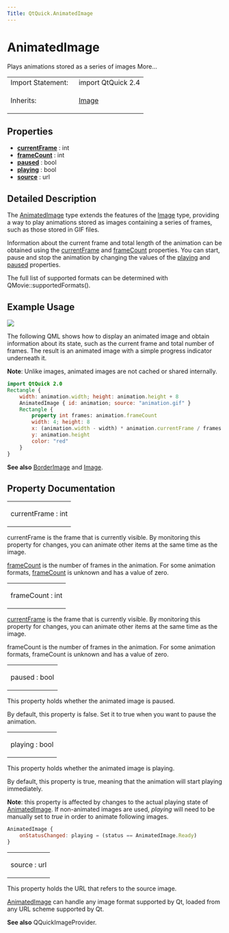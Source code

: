 ```yaml
---
Title: QtQuick.AnimatedImage
---
```

        
AnimatedImage
=============

<span class="subtitle"></span>
Plays animations stored as a series of images More...

<table>
<colgroup>
<col width="50%" />
<col width="50%" />
</colgroup>
<tbody>
<tr class="odd">
<td>Import Statement:</td>
<td>import QtQuick 2.4</td>
</tr>
<tr class="even">
<td>Inherits:</td>
<td><p><a href="QtQuick.Image.md">Image</a></p></td>
</tr>
</tbody>
</table>

<span id="properties"></span>
Properties
----------

-   ****[currentFrame](#currentFrame-prop)**** : int
-   ****[frameCount](#frameCount-prop)**** : int
-   ****[paused](#paused-prop)**** : bool
-   ****[playing](#playing-prop)**** : bool
-   ****[source](#source-prop)**** : url

<span id="details"></span>
Detailed Description
--------------------

The [AnimatedImage](index.html) type extends the features of the [Image](https://developer.ubuntu.comapps/qml/sdk-15.04.4/QtQuick.imageelements/#image) type, providing a way to play animations stored as images containing a series of frames, such as those stored in GIF files.

Information about the current frame and total length of the animation can be obtained using the [currentFrame](#currentFrame-prop) and [frameCount](#frameCount-prop) properties. You can start, pause and stop the animation by changing the values of the [playing](#playing-prop) and [paused](#paused-prop) properties.

The full list of supported formats can be determined with QMovie::supportedFormats().

<span id="example-usage"></span>
Example Usage
-------------

![](https://developer.ubuntu.com/static/devportal_uploaded/54eb1966-cae6-45a4-8818-705bce9cdf22-api/apps/qml/sdk-15.04.4/QtQuick.AnimatedImage/images/animatedimageitem.gif)

The following QML shows how to display an animated image and obtain information about its state, such as the current frame and total number of frames. The result is an animated image with a simple progress indicator underneath it.

**Note**: Unlike images, animated images are not cached or shared internally.

``` qml
import QtQuick 2.0
Rectangle {
    width: animation.width; height: animation.height + 8
    AnimatedImage { id: animation; source: "animation.gif" }
    Rectangle {
        property int frames: animation.frameCount
        width: 4; height: 8
        x: (animation.width - width) * animation.currentFrame / frames
        y: animation.height
        color: "red"
    }
}
```

**See also** [BorderImage](https://developer.ubuntu.comapps/qml/sdk-15.04.4/QtQuick.imageelements/#borderimage) and [Image](https://developer.ubuntu.comapps/qml/sdk-15.04.4/QtQuick.imageelements/#image).

Property Documentation
----------------------

<table>
<colgroup>
<col width="100%" />
</colgroup>
<tbody>
<tr class="odd">
<td><p><span id="currentFrame-prop"></span><span class="name">currentFrame</span> : <span class="type">int</span></p></td>
</tr>
</tbody>
</table>

currentFrame is the frame that is currently visible. By monitoring this property for changes, you can animate other items at the same time as the image.

[frameCount](#frameCount-prop) is the number of frames in the animation. For some animation formats, [frameCount](#frameCount-prop) is unknown and has a value of zero.

<table>
<colgroup>
<col width="100%" />
</colgroup>
<tbody>
<tr class="odd">
<td><p><span id="frameCount-prop"></span><span class="name">frameCount</span> : <span class="type">int</span></p></td>
</tr>
</tbody>
</table>

[currentFrame](#currentFrame-prop) is the frame that is currently visible. By monitoring this property for changes, you can animate other items at the same time as the image.

frameCount is the number of frames in the animation. For some animation formats, frameCount is unknown and has a value of zero.

<table>
<colgroup>
<col width="100%" />
</colgroup>
<tbody>
<tr class="odd">
<td><p><span id="paused-prop"></span><span class="name">paused</span> : <span class="type">bool</span></p></td>
</tr>
</tbody>
</table>

This property holds whether the animated image is paused.

By default, this property is false. Set it to true when you want to pause the animation.

<table>
<colgroup>
<col width="100%" />
</colgroup>
<tbody>
<tr class="odd">
<td><p><span id="playing-prop"></span><span class="name">playing</span> : <span class="type">bool</span></p></td>
</tr>
</tbody>
</table>

This property holds whether the animated image is playing.

By default, this property is true, meaning that the animation will start playing immediately.

**Note**: this property is affected by changes to the actual playing state of [AnimatedImage](index.html). If non-animated images are used, *playing* will need to be manually set to *true* in order to animate following images.

``` qml
AnimatedImage {
    onStatusChanged: playing = (status == AnimatedImage.Ready)
}
```

<table>
<colgroup>
<col width="100%" />
</colgroup>
<tbody>
<tr class="odd">
<td><p><span id="source-prop"></span><span class="name">source</span> : <span class="type">url</span></p></td>
</tr>
</tbody>
</table>

This property holds the URL that refers to the source image.

[AnimatedImage](index.html) can handle any image format supported by Qt, loaded from any URL scheme supported by Qt.

**See also** QQuickImageProvider.

